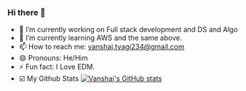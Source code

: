 ### Hi there 👋

<!--
**vanshajtyagi/vanshajtyagi** is a ✨ _special_ ✨ repository because its `README.md` (this file) appears on your GitHub profile.

Here are some ideas to get you started:
-->
- 🔭 I’m currently working on Full stack development and DS and Algo
- 🌱 I’m currently learning AWS and the same above.
- 📫 How to reach me: vanshaj.tyagi234@gmail.com
- 😄 Pronouns: He/Him
- ⚡ Fun fact: I Love EDM.
- ☑️ My Github Stats
 [![Vanshaj's GitHub stats](https://github-readme-stats.vercel.app/api?username=vanshajtyagi)](https://github.com/vanshajtyagi/github-readme-stats)

<!--

- 👯 I’m looking to collaborate on ...
- 🤔 I’m looking for help with ...
- 💬 Ask me about ...
-  -->
